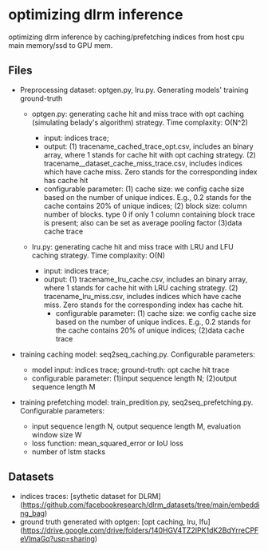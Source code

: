 # optimizing dlrm inference

optimizing dlrm inference by caching/prefetching indices from host cpu main memory/ssd to GPU mem.

## Files
 - Preprocessing dataset: optgen.py, lru.py. Generating models' training ground-truth
    - optgen.py: generating cache hit and miss trace with opt caching (simulating belady's algorithm) strategy. Time complaxity: O(N^2) 
      - input: indices trace; 
      - output: (1) tracename_cached_trace_opt.csv, includes an binary array, where 1 stands for cache hit with opt caching strategy. (2) tracename__dataset_cache_miss_trace.csv, includes indices which have cache miss. Zero stands for the corresponding index has cache hit
      - configurable parameter: (1) cache size: we config cache size based on the number of unique indices. E.g., 0.2 stands for the cache contains 20% of unique indices; (2) block size: column number of blocks. type 0 if only 1 column containing block trace is present; also can be set as average pooling factor (3)data cache trace


    - lru.py: generating cache hit and miss trace with LRU and LFU caching strategy. Time complaxity: O(N) 
      - input: indices trace; 
      - output: (1) tracename_lru_cache.csv, includes an binary array, where 1 stands for cache hit with LRU caching strategy. (2) tracename_lru_miss.csv, includes indices which have cache miss. Zero stands for the corresponding index has cache hit.
        - configurable parameter: (1) cache size: we config cache size based on the number of unique indices. E.g., 0.2 stands for the cache contains 20% of unique indices; (2)data cache trace

 - training caching model: seq2seq_caching.py. Configurable parameters:
   - model input: indices trace; ground-truth: opt cache hit trace
   - configurable parameter: (1)input sequence length N; (2)output sequence length M

 - training prefetching model: train_predition.py, seq2seq_prefetching.py. Configurable parameters:
   - input sequence length N, output sequence length M, evaluation window size W
   - loss function: mean_squared_error or IoU loss
   - number of lstm stacks

## Datasets
  - indices traces: [sythetic dataset for DLRM] (https://github.com/facebookresearch/dlrm_datasets/tree/main/embedding_bag)
  - ground truth generated with optgen: [opt caching, lru, lfu] (https://drive.google.com/drive/folders/140HGV4TZ2IPK1dK2BdYrreCPFeVlmaGq?usp=sharing)

